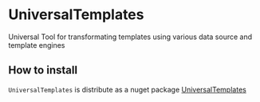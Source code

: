 # UniversalTemplates
Universal Tool for transformating templates using various data source and template engines

## How to install
`UniversalTemplates` is distribute as a nuget package [UniversalTemplates](https://www.nuget.org/packages/SmartAnalyzers.UniversalTemplates/)
